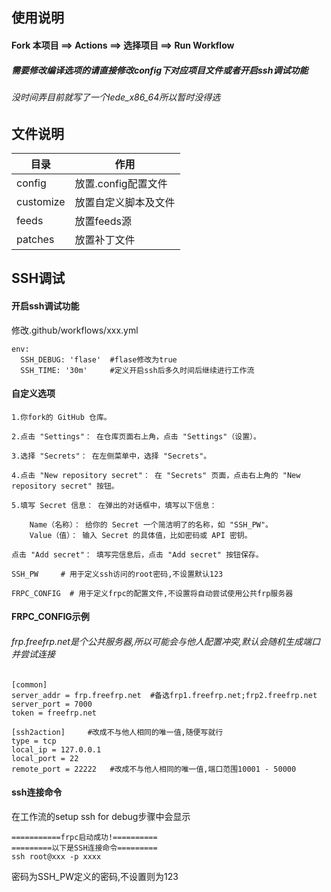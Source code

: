 ## 使用说明

#### Fork 本项目  ==>  Actions  ==>  选择项目  ==>  Run Workflow
##### 需要修改编译选项的请直接修改config下对应项目文件或者开启ssh调试功能
###### 没时间弄目前就写了一个lede_x86_64所以暂时没得选

## 文件说明
| 目录                              |         作用                                 |
| --------------------------------- | --------------------------------------------| 
| config                            | 放置.config配置文件                           | 
| customize                         | 放置自定义脚本及文件                               |
| feeds                             | 放置feeds源                                  |
| patches                           | 放置补丁文件                                  |


## SSH调试
#### 开启ssh调试功能
修改.github/workflows/xxx.yml
```
env:
  SSH_DEBUG: 'flase'  #flase修改为true
  SSH_TIME: '30m'     #定义开启ssh后多久时间后继续进行工作流
```

#### 自定义选项
```
1.你fork的 GitHub 仓库。

2.点击 "Settings"： 在仓库页面右上角，点击 "Settings"（设置）。

3.选择 "Secrets"： 在左侧菜单中，选择 "Secrets"。

4.点击 "New repository secret"： 在 "Secrets" 页面，点击右上角的 "New repository secret" 按钮。

5.填写 Secret 信息： 在弹出的对话框中，填写以下信息：

    Name（名称）： 给你的 Secret 一个简洁明了的名称，如 "SSH_PW"。
    Value（值）： 输入 Secret 的具体值，比如密码或 API 密钥。

点击 "Add secret"： 填写完信息后，点击 "Add secret" 按钮保存。
```
```
SSH_PW     # 用于定义ssh访问的root密码,不设置默认123
```

```
FRPC_CONFIG  # 用于定义frpc的配置文件,不设置将自动尝试使用公共frp服务器
```

#### FRPC_CONFIG示例
###### frp.freefrp.net是个公共服务器,所以可能会与他人配置冲突,默认会随机生成端口并尝试连接
```
[common]
server_addr = frp.freefrp.net  #备选frp1.freefrp.net;frp2.freefrp.net
server_port = 7000
token = freefrp.net

[ssh2action]     #改成不与他人相同的唯一值,随便写就行
type = tcp
local_ip = 127.0.0.1
local_port = 22
remote_port = 22222   #改成不与他人相同的唯一值,端口范围10001 - 50000
```
#### ssh连接命令

在工作流的setup ssh for debug步骤中会显示
```
===========frpc启动成功!==========
=========以下是SSH连接命令=========
ssh root@xxx -p xxxx
```
密码为SSH_PW定义的密码,不设置则为123

